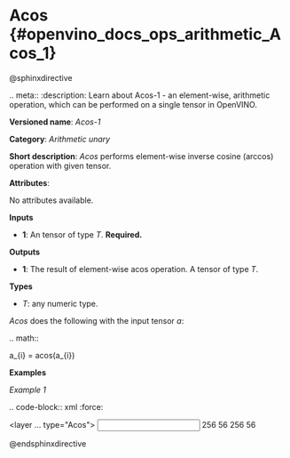 # Acos {#openvino_docs_ops_arithmetic_Acos_1}

@sphinxdirective

.. meta::
  :description: Learn about Acos-1 - an element-wise, arithmetic operation, which 
                can be performed on a single tensor in OpenVINO.

**Versioned name**: *Acos-1*

**Category**: *Arithmetic unary*

**Short description**: *Acos* performs element-wise inverse cosine (arccos) operation with given tensor.

**Attributes**:

No attributes available.

**Inputs**

* **1**: An tensor of type *T*. **Required.**

**Outputs**

* **1**: The result of element-wise acos operation. A tensor of type *T*.

**Types**

* *T*: any numeric type.

*Acos* does the following with the input tensor *a*:

.. math::
   
   a_{i} = acos(a_{i})

**Examples**

*Example 1*

.. code-block:: xml
   :force:
   
   <layer ... type="Acos">
       <input>
           <port id="0">
               <dim>256</dim>
               <dim>56</dim>
           </port>
       </input>
       <output>
           <port id="1">
               <dim>256</dim>
               <dim>56</dim>
           </port>
       </output>
   </layer>

@endsphinxdirective

